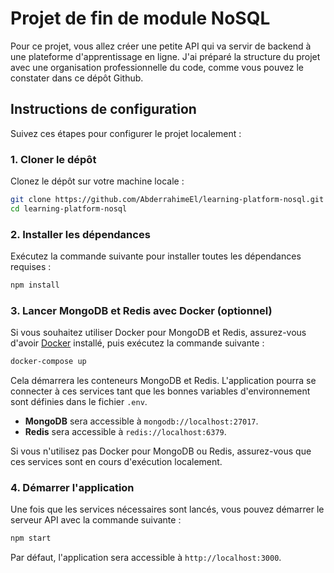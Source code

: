# Projet de fin de module NoSQL

Pour ce projet, vous allez créer une petite API qui va servir de backend à une plateforme d'apprentissage en ligne. J'ai préparé la structure du projet avec une organisation professionnelle du code, comme vous pouvez le constater dans ce dépôt Github.


## Instructions de configuration

Suivez ces étapes pour configurer le projet localement :

### 1. Cloner le dépôt

Clonez le dépôt sur votre machine locale :

```bash
git clone https://github.com/AbderrahimeEl/learning-platform-nosql.git
cd learning-platform-nosql
```

### 2. Installer les dépendances

Exécutez la commande suivante pour installer toutes les dépendances requises :

```bash
npm install
```

### 3. Lancer MongoDB et Redis avec Docker (optionnel)

Si vous souhaitez utiliser Docker pour MongoDB et Redis, assurez-vous d'avoir [Docker](https://www.docker.com/) installé, puis exécutez la commande suivante :

```bash
docker-compose up
```

Cela démarrera les conteneurs MongoDB et Redis. L'application pourra se connecter à ces services tant que les bonnes variables d'environnement sont définies dans le fichier `.env`.

- **MongoDB** sera accessible à `mongodb://localhost:27017`.
- **Redis** sera accessible à `redis://localhost:6379`.

Si vous n'utilisez pas Docker pour MongoDB ou Redis, assurez-vous que ces services sont en cours d'exécution localement.

### 4. Démarrer l'application

Une fois que les services nécessaires sont lancés, vous pouvez démarrer le serveur API avec la commande suivante :

```bash
npm start
```

Par défaut, l'application sera accessible à `http://localhost:3000`.
